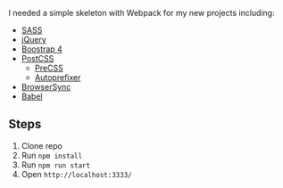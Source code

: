 I needed a simple skeleton with Webpack for my new projects including:

- [SASS](http://sass-lang.com/)
- [jQuery](https://jquery.com/)
- [Boostrap 4](https://getbootstrap.com/)
- [PostCSS](http://postcss.org/)
    - [PreCSS](https://github.com/jonathantneal/precss)
    - [Autoprefixer](https://github.com/postcss/autoprefixer)
- [BrowserSync](https://browsersync.io/)
- [Babel](https://babeljs.io/)

## Steps

1. Clone repo
2. Run `npm install`
3. Run `npm run start`
3. Open `http://localhost:3333/`
